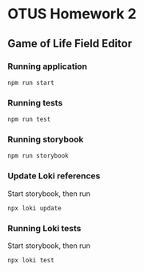 # OTUS Homework 2
## Game of Life Field Editor

### Running application
```
npm run start
```

### Running tests
```
npm run test
```

### Running storybook
```
npm run storybook
```

### Update Loki references
Start storybook, then run
```
npx loki update
```

### Running Loki tests
Start storybook, then run 
```
npx loki test
```